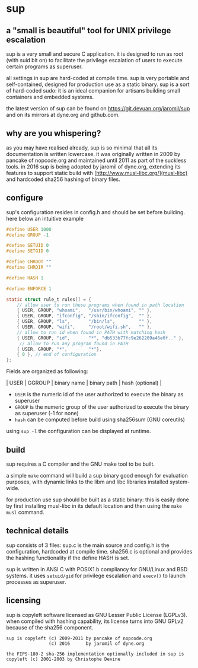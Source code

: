 # sup
## a "small is beautiful" tool for UNIX privilege escalation

sup is a very small and secure C application. it is designed to run as root (with suid bit on) to facilitate the privilege escalation of users to execute certain programs as superuser.

all settings in sup are hard-coded at compile time. sup is very portable and self-contained, designed for production use as a static binary. sup is a sort of hard-coded sudo: it is an ideal companion for artisans building small containers and embedded systems.

the latest version of sup can be found on https://git.devuan.org/jaromil/sup and on its mirrors at dyne.org and github.com.

## why are you whispering?

as you may have realised already, sup is so minimal that all its documentation is written lowercase. it was originally written in 2009 by pancake of nopcode.org and maintained until 2011 as part of the suckless tools. in 2016 sup is being adopted by jaromil of dyne.org, extending its features to support static build with [http://www.musl-libc.org/](musl-libc) and hardcoded sha256 hashing of binary files.

## configure

sup's configuration resides in config.h and should be set before
building. here below an intuitive example

```c
#define USER 1000
#define GROUP -1

#define SETUID 0
#define SETGID 0

#define CHROOT ""
#define CHRDIR ""

#define HASH 1

#define ENFORCE 1

static struct rule_t rules[] = {
    // allow user to run these programs when found in path location
    { USER, GROUP, "whoami",   "/usr/bin/whoami", "" },
    { USER, GROUP, "ifconfig", "/sbin/ifconfig",  "" },
    { USER, GROUP, "ls",       "/bin/ls",         "" },
    { USER, GROUP, "wifi",     "/root/wifi.sh",   "" },
    // allow to run id when found in PATH with matching hash
    { USER, GROUP, "id",       "*", "db533b77fc9e262209a46e0f.." },
     // allow to run any program found in PATH
    { USER, GROUP, "*",        "*"},
    { 0 }, // end of configuration
};
```
Fields are organized as following:

| USER | GGROUP | binary name | binary path | hash (optional) |

- `USER`  is the numeric id of the user authorized to execute the binary as superuser
- `GROUP` is the numeric group  of the user authorized to execute the binary as superuser (-1 for none)
- `hash` can be computed before build using sha256sum (GNU coreutils)

using `sup -l` the configuration can be displayed at runtime.

## build

sup requires a C compiler and the GNU make tool to be built.

a simple `make` command will build a sup binary good enough for
evaluation purposes, with dynamic links to the libm and libc libraries
installed system-wide.

for production use sup should be built as a static binary: this is
easily done by first installing musl-libc in its default location and
then using the `make musl` command.

## technical details

sup consists of 3 files: sup.c is the main source and config.h is the
configuration, hardcoded at compile time. sha256.c is optional and
provides the hashing functionality if the define HASH is set.

sup is written in ANSI C with POSIX1.b compliancy for GNU/Linux and
BSD systems. it uses `setuid/gid` for privilege escalation and
`execv()` to launch processes as superuser.

## licensing

sup is copyleft software licensed as GNU Lesser Public License
(LGPLv3). when compiled with hashing capability, its license turns
into GNU GPLv2 because of the sha256 component.

```
sup is copyleft (c) 2009-2011 by pancake of nopcode.org
                (c) 2016      by jaromil of dyne.org

the FIPS-180-2 sha-256 implementation optionally included in sup is
copyleft (c) 2001-2003 by Christophe Devine
```
